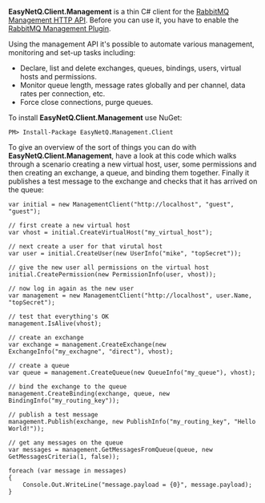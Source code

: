 **EasyNetQ.Client.Management** is a thin C# client for the [RabbitMQ Management HTTP API](http://hg.rabbitmq.com/rabbitmq-management/raw-file/3646dee55e02/priv/www-api/help.html). Before you can use it, you have to enable the [RabbitMQ Management Plugin](http://www.rabbitmq.com/management.html).

Using the management API it's possible to automate various management, monitoring and set-up tasks including:

* Declare, list and delete exchanges, queues, bindings, users, virtual hosts and permissions.
* Monitor queue length, message rates globally and per channel, data rates per connection, etc.
* Force close connections, purge queues.

To install **EasyNetQ.Client.Management** use NuGet:

    PM> Install-Package EasyNetQ.Management.Client

To give an overview of the sort of things you can do with **EasyNetQ.Client.Management**, have a look at this code which walks through a scenario creating a new virtual host, user, some permissions and then creating an exchange, a queue, and binding them together. Finally it publishes a test message to the exchange and checks that it has arrived on the queue:

    var initial = new ManagementClient("http://localhost", "guest", "guest");

    // first create a new virtual host
    var vhost = initial.CreateVirtualHost("my_virtual_host");

    // next create a user for that virutal host
    var user = initial.CreateUser(new UserInfo("mike", "topSecret"));

    // give the new user all permissions on the virtual host
    initial.CreatePermission(new PermissionInfo(user, vhost));

    // now log in again as the new user
    var management = new ManagementClient("http://localhost", user.Name, "topSecret");

    // test that everything's OK
    management.IsAlive(vhost);

    // create an exchange
    var exchange = management.CreateExchange(new ExchangeInfo("my_exchagne", "direct"), vhost);

    // create a queue
    var queue = management.CreateQueue(new QueueInfo("my_queue"), vhost);

    // bind the exchange to the queue
    management.CreateBinding(exchange, queue, new BindingInfo("my_routing_key"));

    // publish a test message
    management.Publish(exchange, new PublishInfo("my_routing_key", "Hello World!"));

    // get any messages on the queue
    var messages = management.GetMessagesFromQueue(queue, new GetMessagesCriteria(1, false));

    foreach (var message in messages)
    {
        Console.Out.WriteLine("message.payload = {0}", message.payload);
    }